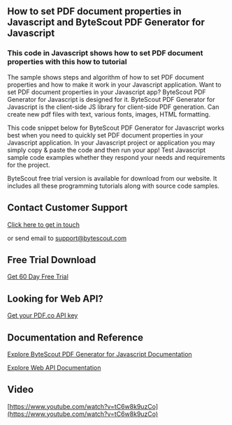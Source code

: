 ## How to set PDF document properties in Javascript and ByteScout PDF Generator for Javascript

### This code in Javascript shows how to set PDF document properties with this how to tutorial

The sample shows steps and algorithm of how to set PDF document properties and how to make it work in your Javascript application. Want to set PDF document properties in your Javascript app? ByteScout PDF Generator for Javascript is designed for it. ByteScout PDF Generator for Javascript is the client-side JS library for client-side PDF generation. Can create new pdf files with text, various fonts, images, HTML formatting.

This code snippet below for ByteScout PDF Generator for Javascript works best when you need to quickly set PDF document properties in your Javascript application. In your Javascript project or application you may simply copy & paste the code and then run your app! Test Javascript sample code examples whether they respond your needs and requirements for the project.

ByteScout free trial version is available for download from our website. It includes all these programming tutorials along with source code samples.

## Contact Customer Support

[Click here to get in touch](https://bytescout.zendesk.com/hc/en-us/requests/new?subject=ByteScout%20PDF%20Generator%20for%20Javascript%20Question)

or send email to [support@bytescout.com](mailto:support@bytescout.com?subject=ByteScout%20PDF%20Generator%20for%20Javascript%20Question) 

## Free Trial Download

[Get 60 Day Free Trial](https://bytescout.com/download/web-installer?utm_source=github-readme)

## Looking for Web API? 

[Get your PDF.co API key](https://pdf.co/documentation/api?utm_source=github-readme)

## Documentation and Reference

[Explore ByteScout PDF Generator for Javascript Documentation](https://bytescout.com/documentation/index.html?utm_source=github-readme)

[Explore Web API Documentation](https://pdf.co/documentation/api?utm_source=github-readme)

## Video

[https://www.youtube.com/watch?v=tC6w8k9uzCo](https://www.youtube.com/watch?v=tC6w8k9uzCo)